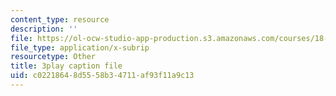 ```yaml
---
content_type: resource
description: ''
file: https://ol-ocw-studio-app-production.s3.amazonaws.com/courses/18-01sc-single-variable-calculus-fall-2010/c02218648d5558b34711af93f11a9c13_-MI0b4h3rS0.srt
file_type: application/x-subrip
resourcetype: Other
title: 3play caption file
uid: c0221864-8d55-58b3-4711-af93f11a9c13
---
```

